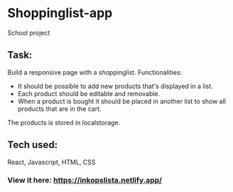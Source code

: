 # Shoppinglist-app
School project

## Task: 
Build a responsive page with a shoppinglist. 
Functionalities: 
- It should be possible to add new products that's displayed in a list.
- Each product should be editable and removable.
- When a product is bought it should be placed in another list to show all products that are in the cart.

The products is stored in localstorage. 

## Tech used: 
React, Javascript, HTML, CSS 

### View it here: https://inkopslista.netlify.app/
